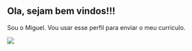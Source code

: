 ## Ola, sejam bem vindos!!!

Sou o Miguel. Vou usar esse perfil para enviar o meu curriculo.

![](https://media.tenor.com/6xwjsmMIAIoAAAAM/happy-happy-dog.gif)
